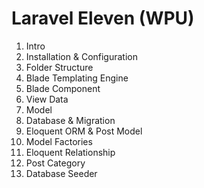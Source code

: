 # Laravel Eleven (WPU)

1. Intro
2. Installation & Configuration
3. Folder Structure
4. Blade Templating Engine
5. Blade Component
6. View Data
7. Model
8. Database & Migration
9. Eloquent ORM & Post Model
10. Model Factories
11. Eloquent Relationship
12. Post Category
13. Database Seeder